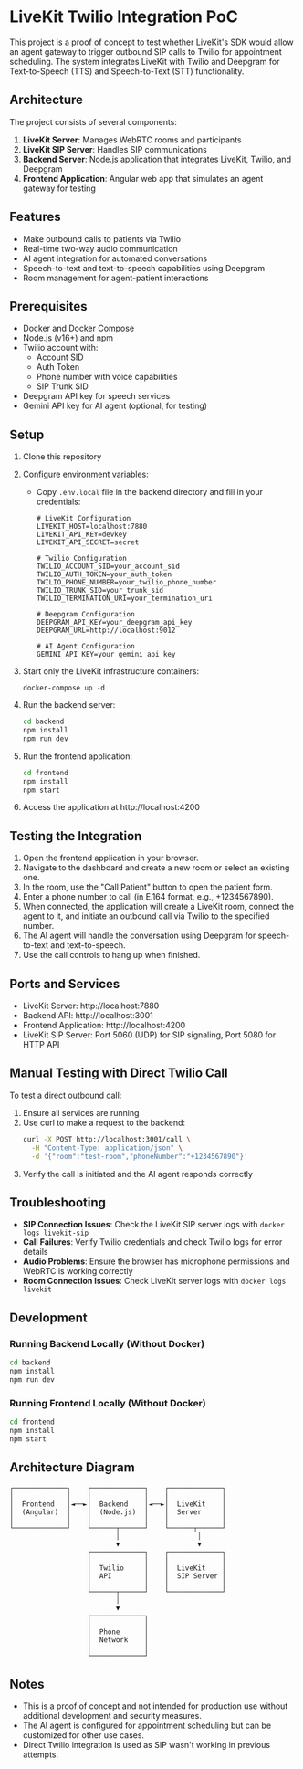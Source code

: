# LiveKit Twilio Integration PoC

This project is a proof of concept to test whether LiveKit's SDK would allow an agent gateway to trigger outbound SIP calls to Twilio for appointment scheduling. The system integrates LiveKit with Twilio and Deepgram for Text-to-Speech (TTS) and Speech-to-Text (STT) functionality.

## Architecture

The project consists of several components:

1. **LiveKit Server**: Manages WebRTC rooms and participants
2. **LiveKit SIP Server**: Handles SIP communications
3. **Backend Server**: Node.js application that integrates LiveKit, Twilio, and Deepgram
4. **Frontend Application**: Angular web app that simulates an agent gateway for testing

## Features

- Make outbound calls to patients via Twilio
- Real-time two-way audio communication
- AI agent integration for automated conversations
- Speech-to-text and text-to-speech capabilities using Deepgram
- Room management for agent-patient interactions

## Prerequisites

- Docker and Docker Compose
- Node.js (v16+) and npm
- Twilio account with:
  - Account SID
  - Auth Token
  - Phone number with voice capabilities
  - SIP Trunk SID
- Deepgram API key for speech services
- Gemini API key for AI agent (optional, for testing)

## Setup

1. Clone this repository

2. Configure environment variables:
   - Copy `.env.local` file in the backend directory and fill in your credentials:
     ```
     # LiveKit Configuration
     LIVEKIT_HOST=localhost:7880
     LIVEKIT_API_KEY=devkey
     LIVEKIT_API_SECRET=secret
     
     # Twilio Configuration
     TWILIO_ACCOUNT_SID=your_account_sid
     TWILIO_AUTH_TOKEN=your_auth_token
     TWILIO_PHONE_NUMBER=your_twilio_phone_number
     TWILIO_TRUNK_SID=your_trunk_sid
     TWILIO_TERMINATION_URI=your_termination_uri
     
     # Deepgram Configuration
     DEEPGRAM_API_KEY=your_deepgram_api_key
     DEEPGRAM_URL=http://localhost:9012
     
     # AI Agent Configuration
     GEMINI_API_KEY=your_gemini_api_key
     ```

3. Start only the LiveKit infrastructure containers:
   ```
   docker-compose up -d
   ```

4. Run the backend server:
   ```bash
   cd backend
   npm install
   npm run dev
   ```

5. Run the frontend application:
   ```bash
   cd frontend
   npm install
   npm start
   ```

6. Access the application at http://localhost:4200

## Testing the Integration

1. Open the frontend application in your browser.
2. Navigate to the dashboard and create a new room or select an existing one.
3. In the room, use the "Call Patient" button to open the patient form.
4. Enter a phone number to call (in E.164 format, e.g., +1234567890).
5. When connected, the application will create a LiveKit room, connect the agent to it, and initiate an outbound call via Twilio to the specified number.
6. The AI agent will handle the conversation using Deepgram for speech-to-text and text-to-speech.
7. Use the call controls to hang up when finished.

## Ports and Services

- LiveKit Server: http://localhost:7880
- Backend API: http://localhost:3001
- Frontend Application: http://localhost:4200
- LiveKit SIP Server: Port 5060 (UDP) for SIP signaling, Port 5080 for HTTP API

## Manual Testing with Direct Twilio Call

To test a direct outbound call:

1. Ensure all services are running
2. Use curl to make a request to the backend:
   ```bash
   curl -X POST http://localhost:3001/call \
     -H "Content-Type: application/json" \
     -d '{"room":"test-room","phoneNumber":"+1234567890"}'
   ```
3. Verify the call is initiated and the AI agent responds correctly

## Troubleshooting

- **SIP Connection Issues**: Check the LiveKit SIP server logs with `docker logs livekit-sip`
- **Call Failures**: Verify Twilio credentials and check Twilio logs for error details
- **Audio Problems**: Ensure the browser has microphone permissions and WebRTC is working correctly
- **Room Connection Issues**: Check LiveKit server logs with `docker logs livekit`

## Development

### Running Backend Locally (Without Docker)

```bash
cd backend
npm install
npm run dev
```

### Running Frontend Locally (Without Docker)

```bash
cd frontend
npm install
npm start
```

## Architecture Diagram

```
┌─────────────┐    ┌─────────────┐    ┌─────────────┐
│             │    │             │    │             │
│  Frontend   │◄──►│  Backend    │◄──►│  LiveKit    │
│  (Angular)  │    │  (Node.js)  │    │  Server     │
│             │    │             │    │             │
└─────────────┘    └──────┬──────┘    └──────┬──────┘
                          │                   │
                          ▼                   ▼
                   ┌─────────────┐    ┌─────────────┐
                   │             │    │             │
                   │  Twilio     │    │  LiveKit    │
                   │  API        │    │  SIP Server │
                   │             │    │             │
                   └──────┬──────┘    └─────────────┘
                          │
                          ▼
                   ┌─────────────┐
                   │             │
                   │  Phone      │
                   │  Network    │
                   │             │
                   └─────────────┘
```

## Notes

- This is a proof of concept and not intended for production use without additional development and security measures.
- The AI agent is configured for appointment scheduling but can be customized for other use cases.
- Direct Twilio integration is used as SIP wasn't working in previous attempts.